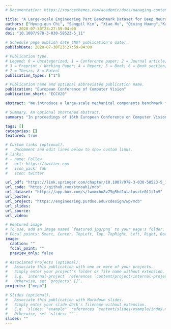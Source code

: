 ```yaml
---
# Documentation: https://sourcethemes.com/academic/docs/managing-content/

title: "A Large-scale Engineering Part Benchmark Dataset for Deep Neural Networks"
authors: ["Hyung-gun Chi", "Sangpil Kim", "Xiao Hu", "Qixing Huang","Karthik Ramani"]
date: 2020-07-30T23:27:59-04:00
doi: "10.1007/978-3-030-58523-5_11"

# Schedule page publish date (NOT publication's date).
publishDate: 2020-07-30T23:27:59-04:00

# Publication type.
# Legend: 0 = Uncategorized; 1 = Conference paper; 2 = Journal article;
# 3 = Preprint / Working Paper; 4 = Report; 5 = Book; 6 = Book section;
# 7 = Thesis; 8 = Patent
publication_types: ["1"]

# Publication name and optional abbreviated publication name.
publication: "European Conference of Computer Vision"
publication_short: "ECCV20"

abstract: "We introduce a large-scale mechanical components benchmark for the classification and retrieval tasks named Mechanical Components Benchmark (MCB): a large-scale dataset of 3D objects of mechanical components. The dataset enables the data-driven feature learning for the mechanical components. Exploring the descriptor for mechanical components is essential to the computer vision, mechanical design and manufacturing  applications. However, limited works have been done for creating the annotated mechanical components dataset on a large-scale. This is because annotating mechanical components require engineering knowledge, and acquiring a 3D model is challenging. With our annotated dataset, we benchmarked seven state-of-the-art deep learning classification methods in three categories, namely: (1) point clouds, (2) volumetric representation in voxel grids, and (3) view-based representation. We further evaluated the features representation of each trained classifier by performing mechanical components retrieval to examine the behavior of each method on mechanical components. The main contributions are the creation of a large-scale annotated mechanical component benchmark, defining hierarchy taxonomy of mechanical components, and benchmark the effectiveness of deep learning shape classifiers on the mechanical components."

# Summary. An optional shortened abstract.
summary: "In proceedings of 16th European Conference on Computer Vision (ECCV), 2020"

tags: []
categories: []
featured: true

# Custom links (optional).
#   Uncomment and edit lines below to show custom links.
# links:
# - name: Follow
#   url: https://twitter.com
#   icon_pack: fab
#   icon: twitter

url_pdf: "https://link.springer.com/chapter/10.1007/978-3-030-58523-5_11"
url_code: "https://github.com/stnoah1/mcb"
url_dataset: "https://app.box.com/s/lwvmxbu8v75g5hd1ulaloszte0l1t1n9"
url_poster:
url_project: "https://engineering.purdue.edu/cdesign/wp/mcb"
url_slides:
url_source:
url_video:

# Featured image
# To use, add an image named `featured.jpg/png` to your page's folder.
# Focal points: Smart, Center, TopLeft, Top, TopRight, Left, Right, BottomLeft, Bottom, BottomRight.
image:
  caption: ""
  focal_point: ""
  preview_only: false

# Associated Projects (optional).
#   Associate this publication with one or more of your projects.
#   Simply enter your project's folder or file name without extension.
#   E.g. `internal-project` references `content/project/internal-project/index.md`.
#   Otherwise, set `projects: []`.
projects: ["mepb"]

# Slides (optional).
#   Associate this publication with Markdown slides.
#   Simply enter your slide deck's filename without extension.
#   E.g. `slides: "example"` references `content/slides/example/index.md`.
#   Otherwise, set `slides: ""`.
slides: ""
---
```


